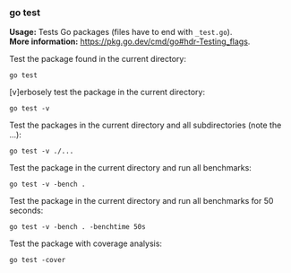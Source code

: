 ### go test

**Usage:** Tests Go packages (files have to end with `_test.go`). <br />
**More information:** https://pkg.go.dev/cmd/go#hdr-Testing_flags. <br />

Test the package found in the current directory:

```
go test
```

[v]erbosely test the package in the current directory:

```
go test -v
```

Test the packages in the current directory and all subdirectories (note the ...):

```
go test -v ./...
```

Test the package in the current directory and run all benchmarks:

```
go test -v -bench .
```

Test the package in the current directory and run all benchmarks for 50 seconds:

```
go test -v -bench . -benchtime 50s
```

Test the package with coverage analysis:

```
go test -cover
```
